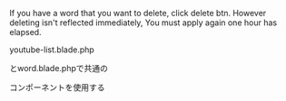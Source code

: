 
If you have a word that you want to delete, click delete btn.
However deleting isn't reflected immediately, You must apply again one hour has elapsed.


youtube-list.blade.php

とword.blade.phpで共通の

コンポーネントを使用する
